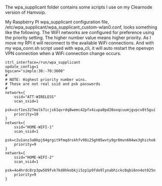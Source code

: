 The wpa_supplicant folder contains some scripts I use on my Clearnode version of Hamvoip.

My Raspberry PI wpa_supplicant configuration file, /etc/wpa_supplicant/wpa_supplicant_custom-wlan0.conf, looks something like the following. The WiFI networks are configured for preference using the priority setting. The higher number value means higher priority. As I move my RPI it will  reconnect to the available WiFi connections. And with my wpa_conn.sh script used with wpa_cli, it will auto restart the openvpn VPN connection when a WiFi connection change occurs.

	ctrl_interface=/run/wpa_supplicant
	update_config=1
	bgscan="simple:30:-70:3600"
	#
	# NOTE: Highest priority number wins.
	# These are not real ssid and psk passwords
	#
	network={
		ssid="ATT-WIRELESS"
		scan_ssid=1
		psk=zcf1es327molk7icjs61qvrdq8wemc42pfx4iupa0pd20oxqcuumjgvpcv8t5gui
		priority=10
	}
	network={
		ssid="HOME-WIFI-1"
		scan_ssid=1
		psk=c2u1anz3a0kpj64grgit9fmqdrskhfv98i25gh05wvty9gr8mvn604wx3ghicho6
		priority=9
	}
	network={
		ssid="HOME-WIFI-2"
		scan_ssid=1
		psk=4o4hrdc8rp3pw589fvk7kd8hkobkji5zp1p9fde9lynabhickc0qbi6nn4ot025n
		priority=9
	}

